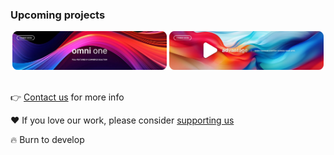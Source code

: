 ### Upcoming projects

<div style="text-align: center">
    <img src="https://github.com/68publishers/.github/raw/main/profile/omni-one-landscape.webp"
        alt="omni one"
        title="Full-featured solution for your e-commerce" width="49%">
    <img src="https://github.com/68publishers/.github/raw/main/profile/advantage-landscape.webp"
        alt="advantage PRO"
        title="Easily manage content across your apps" width="49%">
</div>
<br>

👉 [Contact us](mailto:hello@68publishers.io) for more info

♥️ If you love our work, please consider [supporting us](https://www.buymeacoffee.com/68publishers)️

🔥 Burn to develop
